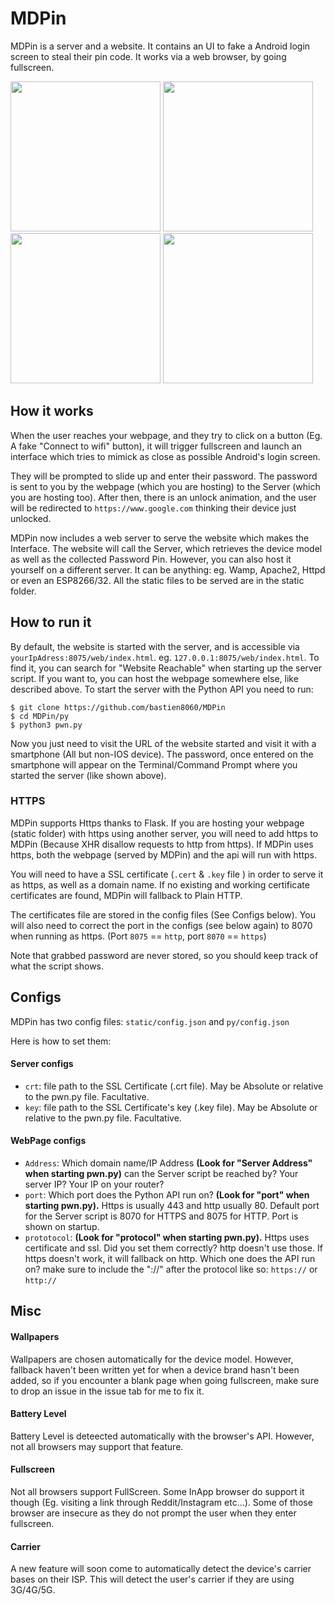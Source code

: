 # MDPin
MDPin is a server and a website. It contains an UI to fake a Android login screen to steal their pin code. It works via a web browser, by going fullscreen.

<p float="left">
  <img src="https://user-images.githubusercontent.com/26277763/109572152-a9830400-7ae4-11eb-9ad9-09fb5f4566bc.gif" width="240" />
  <img src="https://user-images.githubusercontent.com/26277763/108247440-90746d80-714a-11eb-8fa2-265f371a11b6.png" width="240" />
  <img src="https://user-images.githubusercontent.com/26277763/108247444-910d0400-714a-11eb-80b8-0d5e15f0c17e.png" width="240" /> 
  <img src="https://user-images.githubusercontent.com/26277763/108247446-91a59a80-714a-11eb-848a-da732dde1000.png" width="240" />
</p>

## How it works

When the user reaches your webpage, and they try to click on a button (Eg. A fake "Connect to wifi" button), it will trigger fullscreen and launch an interface which tries to mimick as close as possible Android's login screen.

They will be prompted to slide up and enter their password. The password is sent to you by the webpage (which you are hosting) to the Server (which you are hosting too). After then, there is an unlock animation, and the user will be redirected to `https://www.google.com` thinking their device just unlocked.

MDPin now includes a web server to serve the website which makes the Interface. The website will call the Server, which retrieves the device model as well as the collected Password Pin. However, you can also host it yourself on a different server. It can be anything: eg. Wamp, Apache2, Httpd or even an ESP8266/32. All the static files to be served are in the static folder.

## How to run it

By default, the website is started with the server, and is accessible via `yourIpAdress:8075/web/index.html`. eg. `127.0.0.1:8075/web/index.html`. To find it, you can search for "Website Reachable" when starting up the server script. If you want to, you can host the webpage somewhere else, like described above. To start the server with the Python API you need to run: 

```
$ git clone https://github.com/bastien8060/MDPin
$ cd MDPin/py
$ python3 pwn.py
```

Now you just need to visit the URL of the website started and visit it with a smartphone (All but non-IOS device). The password, once entered on the smartphone will appear on the Terminal/Command Prompt where you started the server (like shown above).
### HTTPS
MDPin supports Https thanks to Flask. If you are hosting your webpage (static folder) with https using another server, you will need to add https to MDPin (Because XHR disallow requests to http from https). If MDPin uses https, both the webpage (served by MDPin) and the api will run with https.

You will need to have a SSL certificate (`.cert` & `.key` file ) in order to serve it as https, as well as a domain name. If no existing and working certificate certificates are found, MDPin will fallback to Plain HTTP.

The certificates file are stored in the config files (See Configs below). You will also need to correct the port in the configs (see below again) to 8070 when running as https. (Port `8075` == `http`, port `8070` == `https`)

Note that grabbed password are never stored, so you should keep track of what the script shows.

## Configs

MDPin has two config files: `static/config.json` and `py/config.json`

Here is how to set them:

#### Server configs

- `crt`: file path to the SSL Certificate (.crt file). May be Absolute or relative to the pwn.py file. Facultative.
- `key`: file path to the SSL Certificate's key (.key file). May be Absolute or relative to the pwn.py file. Facultative.

#### WebPage configs

- `Address`: Which domain name/IP Address **(Look for "Server Address" when starting pwn.py)** can the Server script be reached by? Your server IP? Your IP on your router?
- `port`: Which port does the Python API run on? **(Look for "port" when starting pwn.py).** Https is usually 443 and http usually 80. Default port for the Server script is 8070 for HTTPS and 8075 for HTTP. Port is shown on startup.
- `prototocol`: **(Look for "protocol" when starting pwn.py).** Https uses certificate and ssl. Did you set them correctly? http doesn't use those. If https doesn't work, it will fallback on http. Which one does the API run on? make sure to include the "://" after the protocol like so: `https://` or `http://`

## Misc

#### Wallpapers

Wallpapers are chosen automatically for the device model. However, fallback haven't been written yet for when a device brand hasn't been added, so if you encounter a blank page when going fullscreen, make sure to drop an issue in the issue tab for me to fix it.

#### Battery Level

Battery Level is deteected automatically with the browser's API. However, not all browsers may support that feature.


#### Fullscreen

Not all browsers support FullScreen. Some InApp browser do support it though (Eg. visiting a link through Reddit/Instagram etc...). Some of those browser are insecure as they do not prompt the user when they enter fullscreen.
#### Carrier

A new feature will soon come to automatically detect the device's carrier bases on their ISP. This will detect the user's carrier if they are using 3G/4G/5G.
